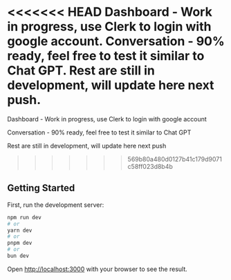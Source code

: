 <<<<<<< HEAD
Dashboard - Work in progress, use Clerk to login with google account.
Conversation - 90% ready, feel free to test it similar to Chat GPT.
Rest are still in development, will update here next push.
=======
Dashboard - Work in progress, use Clerk to login with google account

Conversation - 90% ready, feel free to test it similar to Chat GPT

Rest are still in development, will update here next push
>>>>>>> 569b80a480d0127b41c179d9071c58ff023d8b4b

## Getting Started

First, run the development server:

```bash
npm run dev
# or
yarn dev
# or
pnpm dev
# or
bun dev
```

Open [http://localhost:3000](http://localhost:3000) with your browser to see the result.

